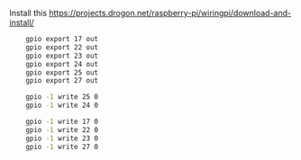 Install this https://projects.drogon.net/raspberry-pi/wiringpi/download-and-install/

```bash
    gpio export 17 out
    gpio export 22 out
    gpio export 23 out
    gpio export 24 out
    gpio export 25 out
    gpio export 27 out

    gpio -1 write 25 0
    gpio -1 write 24 0

    gpio -1 write 17 0
    gpio -1 write 22 0
    gpio -1 write 23 0
    gpio -1 write 27 0
